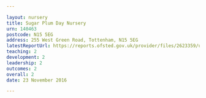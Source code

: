 ```yaml
---

layout: nursery
title: Sugar Plum Day Nursery
urn: 140463
postcode: N15 5EG
address: 255 West Green Road, Tottenham, N15 5EG
latestReportUrl: https://reports.ofsted.gov.uk/provider/files/2623359/urn/140463.pdf
teaching: 2
development: 2
leadership: 2
outcomes: 2
overall: 2
date: 23 November 2016

---
```

